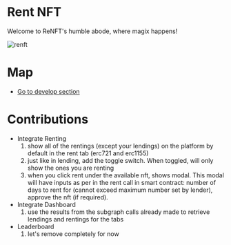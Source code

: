 # Rent NFT

Welcome to ReNFT's humble abode, where magix happens!

![renft](https://user-images.githubusercontent.com/13678461/109494135-634a8800-7a85-11eb-9dd5-d07ca2865df1.png)

# Map
- [Go to develop section](#develop)

# Contributions
- Integrate Renting
  1. show all of the rentings (except your lendings) on the platform by default in the rent tab (erc721 and erc1155)
  2. just like in lending, add the toggle switch. When toggled, will only show the ones you are renting
  3. when you click rent under the available nft, shows modal. This modal will have inputs as per in the rent call in smart contract: number of days to rent for (cannot exceed maximum number set by lender), approve the nft (if required).
- Integrate Dashboard
  1. use the results from the subgraph calls already made to retrieve lendings and rentings for the tabs
- Leaderboard
  1. let's remove completely for now
